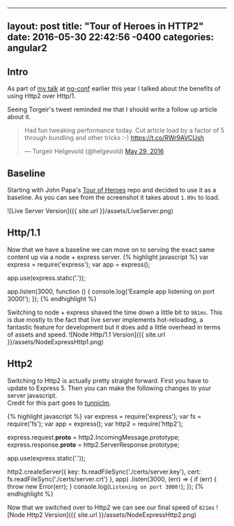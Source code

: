 ---
layout: post
title:  "Tour of Heroes in HTTP2"
date:   2016-05-30 22:42:56 -0400
categories: angular2
--------------------
## Intro
As part of [my talk][youtube] at [ng-conf][ngconf] earlier this year I talked about the benefits of using Http2 over Http/1.

Seeing Torgeir's tweet reminded me that I should write a follow up article about it. 
<blockquote class="twitter-tweet" data-lang="en"><p lang="en" dir="ltr">Had fun tweaking performance today. Cut article load by a factor of 5 through bundling and other tricks :-) <a href="https://t.co/RWr9AVCUsh">https://t.co/RWr9AVCUsh</a></p>&mdash; Torgeir Helgevold (@helgevold) <a href="https://twitter.com/helgevold/status/737053087043575808">May 29, 2016</a></blockquote>
<script async src="//platform.twitter.com/widgets.js" charset="utf-8"></script>

## Baseline
Starting with John Papa's [Tour of Heroes][tour] repo and decided to use it as a baseline.  As you can see from the screenshot it takes about `1.09s` to load. 

![Live Server Version]({{ site.url }}/assets/LiveServer.png)

## Http/1.1
Now that we have a baseline we can move on to serving the exact same content up via a node + express server.
{% highlight javascript %}
var express = require('express');
var app = express();

app.use(express.static('.'));

app.listen(3000, function () {
    console.log('Example app listening on port 3000!');
});
{% endhighlight %}

Switching to node + express shaved the time down a little bit to `981ms`.
This is due mostly to the fact that live server implements hot-reloading, a fantastic feature for development but it does add a little overhead in terms of assets and speed. 
![Node Http/1.1 Version]({{ site.url }}/assets/NodeExpressHttp1.png)

## Http2
Switching to Http2 is actually pretty straight forward.  First you have to update to Express 5.  Then you can make the following changes to your server javascript.  
Credit for this part goes to [tunniclm][github]. 

{% highlight javascript %}
var express = require('express');
var fs = require('fs');
var app = express();
var http2 = require('http2');

express.request.__proto__ = http2.IncomingMessage.prototype;
express.response.__proto__ = http2.ServerResponse.prototype;

app.use(express.static('.'));

http2.createServer({
        key: fs.readFileSync('./certs/server.key'),
        cert: fs.readFileSync('./certs/server.crt')
    }, app)
    .listen(3000, (err) => {
    if (err) {
        throw new Error(err);
    }
console.log(`Listening on port 3000!`);
});
{% endhighlight %}

Now that we switched over to Http2 we can see our final speed of `821ms`
![Node Http2 Version]({{ site.url }}/assets/NodeExpressHttp2.png)

[ngconf]: https://www.ng-conf.org/
[youtube]: https://www.youtube.com/watch?v=jxt8qe6DSOw
[tour]: https://github.com/johnpapa/angular2-tour-of-heroes
[github]: https://github.com/expressjs/express/issues/2761#issuecomment-216912022